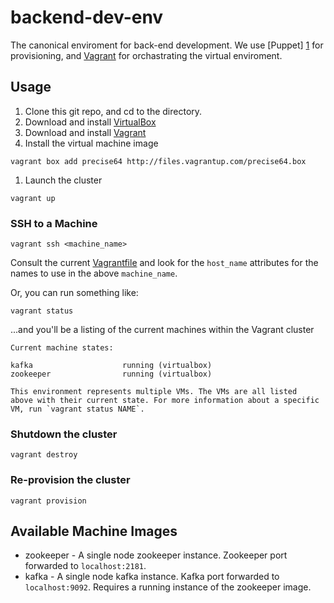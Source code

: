 backend-dev-env
===============

The canonical enviroment for back-end development. We use [Puppet] [1] for provisioning, and [Vagrant](http://www.vagrantup.com/) for orchastrating the virtual enviroment.

## Usage

1. Clone this git repo, and cd to the directory.
1. Download and install [VirtualBox](https://www.virtualbox.org/wiki/Downloads)
1. Download and install [Vagrant](http://downloads.vagrantup.com/)
1. Install the virtual machine image
```
vagrant box add precise64 http://files.vagrantup.com/precise64.box
```
1. Launch the cluster
```
vagrant up
```

### SSH to a Machine
```
vagrant ssh <machine_name>
```
Consult the current [Vagrantfile](./Vagrantfile) and look for the ```host_name``` attributes for the names to use in the above ```machine_name```.

Or, you can run something like: 

```
vagrant status
```

...and you'll be a listing of the current machines within the Vagrant cluster

```
Current machine states:

kafka                    running (virtualbox)
zookeeper                running (virtualbox)

This environment represents multiple VMs. The VMs are all listed
above with their current state. For more information about a specific
VM, run `vagrant status NAME`.
```

### Shutdown the cluster
```
vagrant destroy
```

### Re-provision the cluster
```
vagrant provision
```

## Available Machine Images

* zookeeper - A single node zookeeper instance. Zookeeper port forwarded to ```localhost:2181```.
* kafka - A single node kafka instance. Kafka port forwarded to ```localhost:9092```. Requires a running instance of the zookeeper image.

[1]: https://puppetlabs.com/resources/overview-2/ (note: you don't have to install Puppet to use this Vagrant setup)
